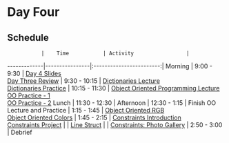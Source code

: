 # Day Four

## Schedule
 	           |	Time           | Activity                 |
-------------|----------------|:------------------------:|
 Morning	    |  9:00 - 9:30   | [Day 4 Slides](https://docs.google.com/presentation/d/1bPqbIBgJXV5kZdzzhluV20vaIxnJbsSKJgYxzB6wYLY/edit?usp=sharing)<br>[Day Three Review](https://github.com/upperlinecode/intro-to-swift/tree/master/day-4/DayThreeReview.playground)
        	    |  9:30 - 10:15  | [Dictionaries Lecture](https://github.com/upperlinecode/intro-to-swift/blob/master/day-4/intro-dictionaries.md)<br>[Dictionaries Practice](https://github.com/upperlinecode/intro-to-swift/tree/master/day-4/DictionariesPractice.playground)
       	     |  10:15 - 11:30 | [Object Oriented Programming Lecture](https://github.com/upperlinecode/intro-to-swift/blob/master/day-4/intro-object-orientation.md)<br>[OO Practice - 1](https://github.com/upperlinecode/intro-to-swift/tree/master/day-4/OOPractice1.playground)<br>[OO Practice - 2](https://github.com/upperlinecode/intro-to-swift/tree/master/day-4/OOPractice2.playground)
 Lunch       |  11:30 - 12:30 | 
 Afternoon   |  12:30 - 1:15  | Finish OO Lecture and Practice
             |  1:15 - 1:45   | [Object Oriented RGB](https://github.com/upperlinecode/intro-to-swift/blob/master/day-4/oo-colors-walkthrough.md)<br>[Object Oriented Colors](https://github.com/upperlinecode/intro-to-swift/tree/master/day-4/ObjectOrientedColors)
       	     |  1:45 - 2:15   | [Constraints Introduction](https://github.com/upperlinecode/intro-to-swift/blob/master/day-4/intro-constraints.md)<br>[Constraints Project](https://github.com/upperlinecode/intro-to-swift/tree/master/day-4/ConstraintsIntroduction)
       	     |                | [Line Struct]()
       	     |                | [Constraints: Photo Gallery]()
       	     |  2:50 - 3:00   | Debrief
